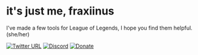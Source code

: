 # it's just me, fraxiinus

I've made a few tools for League of Legends, I hope you find them helpful. (she/her)

[![Twitter URL](https://img.shields.io/twitter/url?style=social&url=https%3A%2F%2Ftwitter.com%2Ffraxiinus)](https://twitter.com/fraxiinus) [![Discord](https://img.shields.io/discord/606263917211156501?label=discord&style=flat-square)](https://discord.gg/c33Rc5J) [![Donate](https://shields.io/badge/ko--fi-support%20me-green?logo=ko-fi&style=flat-square)](https://ko-fi.com/fraxiinus)
